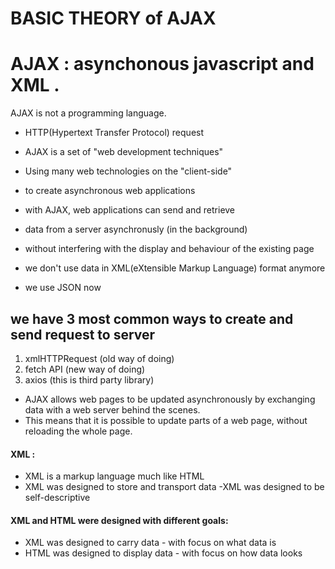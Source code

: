 # BASIC THEORY of AJAX 

# AJAX : asynchonous javascript and XML . 
AJAX is not a programming language.
 
- HTTP(Hypertext Transfer Protocol) request 
 

 - AJAX is a set of "web development techniques"
- Using many web technologies on the "client-side"
 - to create asynchronous web applications


 - with AJAX, web applications can send and retrieve
 - data from a server asynchronusly (in the background)
 - without interfering with the display and behaviour of the existing page

 - we don't use data in XML(eXtensible Markup Language) format anymore
 - we use JSON now


## we have 3 most common ways to create and send request to server
 1. xmlHTTPRequest (old way of doing)
 2. fetch API (new way of doing)
 3. axios (this is third party library)


- AJAX allows web pages to be updated asynchronously by exchanging data with a web server behind the scenes. 
- This means that it is possible to update parts of a web page, without reloading the whole page.

#### XML :
- XML is a markup language much like HTML
- XML was designed to store and transport data
-XML was designed to be self-descriptive


#### XML and HTML were designed with different goals:

- XML was designed to carry data - with focus on what data is
- HTML was designed to display data - with focus on how data looks
